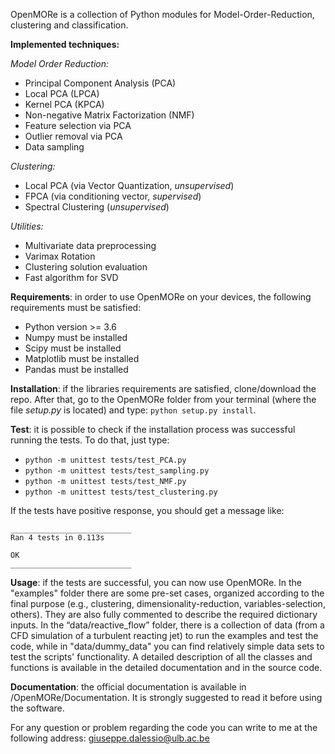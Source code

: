 OpenMORe is a collection of Python modules for Model-Order-Reduction, clustering and classification. 

**Implemented techniques:**

_Model Order Reduction:_
- Principal Component Analysis (PCA)
- Local PCA (LPCA)
- Kernel PCA (KPCA)
- Non-negative Matrix Factorization (NMF) 
- Feature selection via PCA 
- Outlier removal via PCA
- Data sampling 

_Clustering:_
- Local PCA (via Vector Quantization, _unsupervised_)
- FPCA (via conditioning vector, _supervised_)
- Spectral Clustering (_unsupervised_)

_Utilities:_
- Multivariate data preprocessing 
- Varimax Rotation 
- Clustering solution evaluation 
- Fast algorithm for SVD 


**Requirements**: in order to use OpenMORe on your devices, the following requirements must be satisfied:

- Python version >= 3.6 
- Numpy must be installed 
- Scipy must be installed 
- Matplotlib must be installed
- Pandas must be installed


**Installation**: if the libraries requirements are satisfied, clone/download the repo. After that, go to the OpenMORe folder from your terminal (where the file *setup.py* is located) and type: `python setup.py install`. 

**Test**: it is possible to check if the installation process was successful running the tests. To do that, just type:
- `python -m unittest tests/test_PCA.py`  
- `python -m unittest tests/test_sampling.py `
- `python -m unittest tests/test_NMF.py` 
- `python -m unittest tests/test_clustering.py `

If the tests have positive response, you should get a message like: 

```
___________________________
Ran 4 tests in 0.113s

OK
___________________________
```

**Usage**: if the tests are successful, you can now use OpenMORe. In the "examples" folder there are some pre-set cases, organized according to the final purpose (e.g., clustering, dimensionality-reduction, variables-selection, others). They are also fully commented to describe the required dictionary inputs.
In the “data/reactive_flow” folder, there is a collection of data (from a CFD simulation of a turbulent reacting jet) to run the examples and test the code, while in "data/dummy_data" you can find relatively simple data sets to test the scripts' functionality. 
A detailed description of all the classes and functions is available in the detailed documentation and in the source code. 

**Documentation**: the official documentation is available in /OpenMORe/Documentation. It is strongly suggested to read it before using the software.

For any question or problem regarding the code you can write to me at the following address: giuseppe.dalessio@ulb.ac.be 
